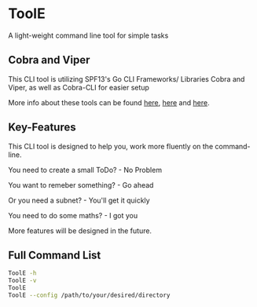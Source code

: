 # ToolE
A light-weight command line tool for simple tasks

## Cobra and Viper
This CLI tool is utilizing SPF13's Go CLI Frameworks/ Libraries Cobra and Viper, as well as Cobra-CLI for easier setup

More info about these tools can be found [here](https://go.dev/solutions/clis), [here](https://github.com/spf13/cobra) and [here](https://github.com/spf13/viper).


## Key-Features

This CLI tool is designed to help you, work more fluently on the command-line.

You need to create a small ToDo? - No Problem

You want to remeber something? - Go ahead

Or you need a subnet? - You'll get it quickly

You need to do some maths? - I got you


More features will be designed in the future.

## Full Command List

```bash
ToolE -h
ToolE -v
ToolE
ToolE --config /path/to/your/desired/directory
```

